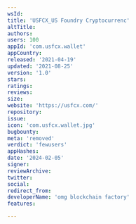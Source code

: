 ```yaml
---
wsId: 
title: 'USFCX_US Foundry Cryptocurrenc'
altTitle: 
authors: 
users: 100
appId: 'com.usfcx.wallet'
appCountry: 
released: '2021-04-19'
updated: '2021-08-25'
version: '1.0'
stars: 
ratings: 
reviews: 
size: 
website: 'https://usfcx.com/'
repository: 
issue: 
icon: 'com.usfcx.wallet.jpg'
bugbounty: 
meta: 'removed'
verdict: 'fewusers'
appHashes: 
date: '2024-02-05'
signer: 
reviewArchive: 
twitter: 
social: 
redirect_from: 
developerName: 'omg blockchain factory'
features: 

---
```


